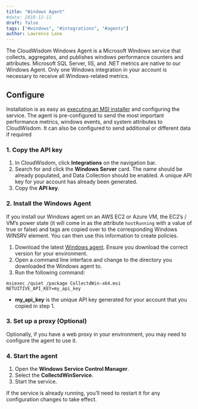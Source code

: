 ```yaml
---
title: "Windows Agent"
#date: 2018-12-11
draft: false
tags: ["#windows", "#integrations", "#agents"]
author: Lawrence Lane
---
```


The CloudWisdom Windows Agent is a Microsoft Windows service that collects, aggregates, and publishes windows performance counters and attributes. Microsoft SQL Server, IIS, and .NET metrics are native to our Windows Agent. Only one Windows integration in your account is necessary to receive all Windows-related metrics.

## Configure
Installation is as easy as [executing an MSI installer](https://repos.app.netuitive.com/windows-agent/index.html) and configuring the service. The agent is pre-configured to send the most important performance metrics, windows events, and system attributes to CloudWisdom. It can also be configured to send additional or different data if required

### 1. Copy the API key
1. In CloudWisdom, click **Integrations** on the navigation bar.
2. Search for and click the **Windows Server** card. The name should be already populated, and Data Collection should be enabled. A unique API key for your account has already been generated.
3. Copy the **API key**.

### 2. Install the Windows Agent
If you install our Windows agent on an AWS EC2 or Azure VM, the EC2’s / VM’s power state (it will come in as the attribute `hostRunning` with a value of true or false) and tags are copied over to the corresponding Windows WINSRV element. You can then use this information to create policies.

1. Download the latest [Windows agent](https://repos.app.netuitive.com/windows-agent/index.html). Ensure you download the correct version for your environment.
2. Open a command line interface and change to the directory you downloaded the Windows agent to.
3. Run the following command:

```
msiexec /quiet /package CollectdWin-x64.msi NETUITIVE_API_KEY=my_api_key
```
- **my_api_key** is the unique API key generated for your account that you copied in step 1.

### 3. Set up a proxy (Optional)
Optionally, if you have a web proxy in your environment, you may need to configure the agent to use it.

### 4. Start the agent
1. Open the **Windows Service Control Manager**.
2. Select the **CollectdWinService**.
3. Start the service.

If the service is already running, you’ll need to restart it for any configuration changes to take effect.
